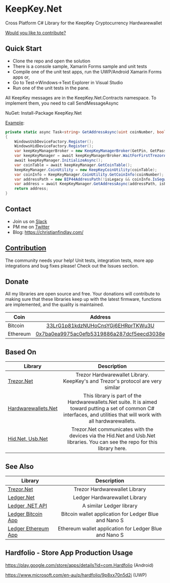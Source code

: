# KeepKey.Net
Cross Platform C# Library for the KeepKey Cryptocurrency Hardwarewallet

[Would you like to contribute?](https://christianfindlay.com/2019/04/28/calling-all-c-crypto-developers/)

## Quick Start

- Clone the repo and open the solution
- There is a console sample, Xamarin Forms sample and unit tests
- Compile one of the unit test apps, run the UWP/Android Xamarin Forms apps or,
- Go to Test->Windows->Text Explorer in Visual Studio
- Run one of the unit tests in the pane.

All KeepKey messages are in the KeepKey.Net.Contracts namespace. To implement them, you need to call SendMessageAsync

NuGet: Install-Package KeepKey.Net

[Example](https://github.com/MelbourneDeveloper/KeepKey.Net/blob/a7911dd0f6f37dd4eb008a7320a0c786c90dfb37/src/KeepKey.Net.UnitTest/UnitTest.cs#L39):
````cs
private static async Task<string> GetAddressAsync(uint coinNumber, bool isChange, uint index, bool display, bool isPublicKey = false, bool isLegacy = true)
{
    WindowsUsbDeviceFactory.Register();
    WindowsHidDeviceFactory.Register();
    var keepKeyManagerBroker = new KeepKeyManagerBroker(GetPin, GetPassphrase, 2000);
    var keepKeyManager = await keepKeyManagerBroker.WaitForFirstTrezorAsync();
    await keepKeyManager.InitializeAsync();
    var coinTable = await keepKeyManager.GetCoinTable();
    keepKeyManager.CoinUtility = new KeepKeyCoinUtility(coinTable);
    var coinInfo = KeepKeyManager.CoinUtility.GetCoinInfo(coinNumber);
    var addressPath = new BIP44AddressPath(!isLegacy && coinInfo.IsSegwit, coinNumber, 0, isChange, index);
    var address = await KeepKeyManager.GetAddressAsync(addressPath, isPublicKey, display);
    return address;
}
````
## Contact

- Join us on [Slack](https://join.slack.com/t/hardwarewallets/shared_invite/enQtNjA5MDgxMzE2Nzg2LWUyODIzY2U0ODE5OTFlMmI3MGYzY2VkZGJjNTc0OTUwNDliMTg2MzRiNTU1MTVjZjI0YWVhNjQzNjUwMjEyNzQ)
- PM me on [Twitter](https://twitter.com/cfdevelop)
- Blog: https://christianfindlay.com/

## [Contribution](https://github.com/MelbourneDeveloper/KeepKey.Net/blob/master/CONTRIBUTING.md)

The community needs your help! Unit tests, integration tests, more app integrations and bug fixes please! Check out the Issues section.

## Donate

All my libraries are open source and free. Your donations will contribute to making sure that these libraries keep up with the latest firmware, functions are implemented, and the quality is maintained.

| Coin           | Address |
| -------------  |:-------------:|
| Bitcoin        | [33LrG1p81kdzNUHoCnsYGj6EHRprTKWu3U](https://www.blockchain.com/btc/address/33LrG1p81kdzNUHoCnsYGj6EHRprTKWu3U) |
| Ethereum       | [0x7ba0ea9975ac0efb5319886a287dcf5eecd3038e](https://etherdonation.com/d?to=0x7ba0ea9975ac0efb5319886a287dcf5eecd3038e) |

## Based On

| Library           | Description |
| -------------  |:-------------:|
| [Trezor.Net](https://github.com/MelbourneDeveloper/Trezor.Net)                   | Trezor Hardwarewallet Library. KeepKey's and Trezor's protocol are very similar |
| [Hardwarewallets.Net](https://github.com/MelbourneDeveloper/Hardwarewallets.Net) | This library is part of the Hardwarewallets.Net suite. It is aimed toward putting a set of common C# interfaces, and utilities that will work with all hardwarewallets. |
| [Hid.Net, Usb.Net](https://github.com/MelbourneDeveloper/Device.Net)             | Trezor.Net communicates with the devices via the Hid.Net and Usb.Net libraries. You can see the repo for this library here. |

## See Also

| Library           | Description |
| -------------  |:-------------:|
| [Trezor.Net](https://github.com/MelbourneDeveloper/Trezor.Net)                   | Trezor Hardwarewallet Library |
| [Ledger.Net](https://github.com/MelbourneDeveloper/Ledger.Net)                   | Ledger Hardwarewallet Library |
| [Ledger .NET API](https://github.com/LedgerHQ/ledger-dotnet-api)                 | A similar Ledger library |
| [Ledger Bitcoin App](https://github.com/LedgerHQ/blue-app-btc)                   | Bitcoin wallet application for Ledger Blue and Nano S |
| [Ledger Ethereum App](https://github.com/LedgerHQ/blue-app-eth)                  | Ethereum wallet application for Ledger Blue and Nano S |

## Hardfolio - Store App Production Usage

https://play.google.com/store/apps/details?id=com.Hardfolio (Android)

https://www.microsoft.com/en-au/p/hardfolio/9p8xx70n5d2j (UWP)
